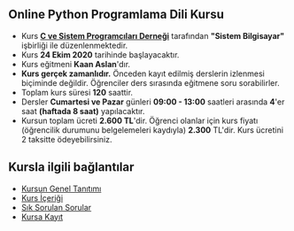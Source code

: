 ## Online Python Programlama Dili Kursu

+ Kurs __[C ve Sistem Programcıları Derneği](http://www.csystem.org/)__ tarafından __"Sistem Bilgisayar"__ işbirliği ile düzenlenmektedir.
+ Kurs __24 Ekim 2020__ tarihinde başlayacaktır.
+ Kurs eğitmeni __Kaan Aslan__'dır.
+ __Kurs gerçek zamanlıdır.__ Önceden kayıt edilmiş derslerin izlenmesi biçiminde değildir. Öğrenciler ders sırasında eğitmene soru sorabilirler.
+ Toplam kurs süresi __120__ saattir. 
+ Dersler __Cumartesi ve Pazar__ günleri __09:00 - 13:00__ saatleri arasında __4__'er saat __(haftada 8 saat)__ yapılacaktır. 
+ Kursun toplam ücreti __2.600 TL__'dir. Öğrenci olanlar için kurs fiyatı (öğrencilik durumunu belgelemeleri kaydıyla) __2.300__ TL'dir. Kurs ücretini 2 taksitte ödeyebilirsiniz.

## Kursla ilgili bağlantılar
+ [Kursun Genel Tanıtımı](https://github.com/CSD-1993/ONLINE-Python-Programlama-Dili-Kursu/blob/master/kursun_tanitimi.md)
+ [Kurs İçeriği](https://github.com/CSD-1993/ONLINE-Python-Programlama-Dili-Kursu/blob/master/kurs_icerigi.md)
+ [Sık Sorulan Sorular](https://github.com/CSD-1993/ONLINE-Python-Programlama-Dili-Kursu/blob/master/sss.md)
+ [Kursa Kayıt](https://us02web.zoom.us/meeting/register/tZElc-CgrD0qGNO4rvChzNApOgqdwGHl8fm9) 
